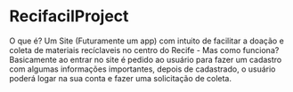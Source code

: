 # RecifacilProject
O que é? Um Site (Futuramente um app) com intuito de facilitar a doação e coleta de materiais recíclaveis no centro do Recife  - Mas como funciona? Basicamente ao entrar no site é pedido ao usuário para fazer um cadastro com algumas informações importantes, depois de cadastrado, o usuário poderá logar na sua conta e fazer uma solicitação de coleta.
